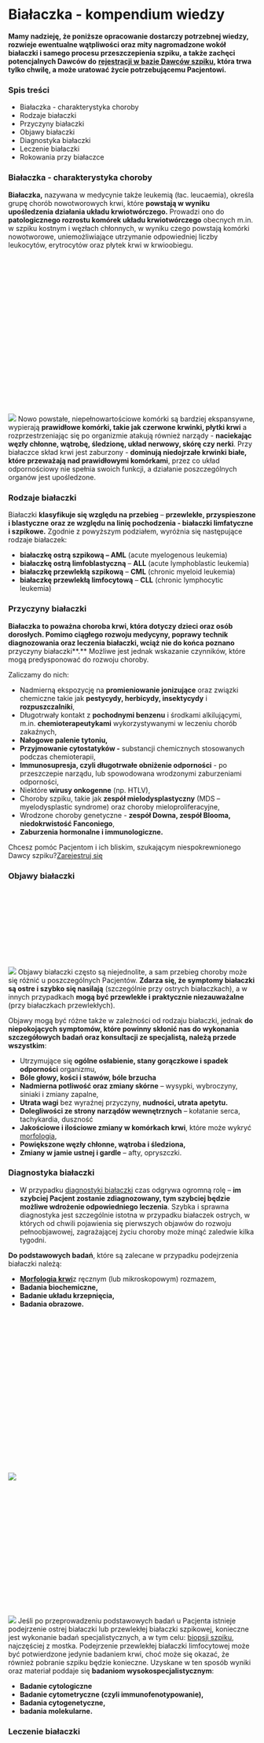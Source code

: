 # Białaczka - kompendium wiedzy

**Mamy nadzieję, że poniższe opracowanie dostarczy potrzebnej wiedzy, rozwieje ewentualne wątpliwości oraz mity nagromadzone wokół białaczki i samego procesu przeszczepienia szpiku, a także zachęci potencjalnych Dawców do** [**rejestracji w bazie Dawców szpiku**](https://www.dkms.pl/zarejestruj-sie-teraz)**, która trwa tylko chwilę, a może uratować życie potrzebującemu Pacjentowi.**


### Spis treści


* Białaczka \- charakterystyka choroby
* Rodzaje białaczki
* Przyczyny białaczki
* Objawy białaczki
* Diagnostyka białaczki
* Leczenie białaczki
* Rokowania przy białaczce


### Białaczka \- charakterystyka choroby


**Białaczka,** nazywana w medycynie także leukemią (łac. leucaemia), określa grupę chorób nowotworowych krwi, które **powstają w wyniku upośledzenia działania układu krwiotwórczego.** Prowadzi ono do **patologicznego rozrostu komórek układu krwiotwórczego** obecnych m.in. w szpiku kostnym i węzłach chłonnych, w wyniku czego powstają komórki nowotworowe, uniemożliwiające utrzymanie odpowiedniej liczby leukocytów, erytrocytów oraz płytek krwi w krwioobiegu.


![](data:image/svg+xml;charset=utf-8,%3Csvg%20height='1225'%20width='1920'%20xmlns='http://www.w3.org/2000/svg'%20version='1.1'%3E%3C/svg%3E)![]()![](https://assets-eu-01.kc-usercontent.com:443/bed48093-082e-0109-4b5f-7bdadab5eedd/50f13057-c634-49f8-8a22-ab11eecc8a9c/Bia%C5%82aczka%20-%20charakterystyka%20choroby.png?w=1920&h=1225&auto=format&lossless=true&fit=crop)
Nowo powstałe, niepełnowartościowe komórki są bardziej ekspansywne, wypierają  **prawidłowe komórki, takie jak czerwone krwinki, płytki krwi** a rozprzestrzeniając się po organizmie atakują również narządy \- **naciekając węzły chłonne, wątrobę, śledzionę, układ nerwowy, skórę czy nerki**. Przy białaczce skład krwi jest zaburzony \- **dominują niedojrzałe krwinki białe, które przeważają nad prawidłowymi komórkami**, przez co układ odpornościowy nie spełnia swoich funkcji, a działanie poszczególnych organów jest upośledzone.


### Rodzaje białaczki


Białaczki **klasyfikuje się względu na przebieg** – **przewlekłe, przyspieszone i blastyczne** **oraz ze względu na linię pochodzenia \- białaczki limfatyczne i szpikowe.** Zgodnie z powyższym podziałem, wyróżnia się następujące rodzaje białaczek:


* **białaczkę ostrą szpikową – AML** (acute myelogenous leukemia)
* **białaczkę ostrą limfoblastyczną** – **ALL** (acute lymphoblastic leukemia)
* **białaczkę przewlekłą szpikową** – **CML** (chronic myeloid leukemia)
* **białaczkę przewlekłą limfocytową** – **CLL** (chronic lymphocytic leukemia)


### Przyczyny białaczki


**Białaczka to poważna choroba krwi, która dotyczy dzieci oraz osób dorosłych. Pomimo ciągłego rozwoju medycyny, poprawy technik diagnozowania oraz leczenia białaczki, wciąż nie do końca poznano** przyczyny białaczki**.** Możliwe jest jednak wskazanie czynników, które mogą predysponować do rozwoju choroby.


Zaliczamy do nich:


* Nadmierną ekspozycję na **promieniowanie jonizujące** oraz związki chemiczne takie jak **pestycydy, herbicydy, insektycydy** i **rozpuszczalniki**,
* Długotrwały kontakt z **pochodnymi benzenu** i środkami alkilującymi, m.in. **chemioterapeutykami** wykorzystywanymi w leczeniu chorób zakaźnych,
* **Nałogowe palenie tytoniu,**
* **Przyjmowanie cytostatyków \-** substancji chemicznych stosowanych podczas chemioterapii,
* **Immunosupresja, czyli długotrwałe obniżenie odporności** \- po przeszczepie narządu, lub spowodowana wrodzonymi zaburzeniami odporności,
* Niektóre **wirusy onkogenne** (np. HTLV),
* Choroby szpiku, takie jak **zespół mielodysplastyczny** (MDS – myelodysplastic syndrome) oraz choroby mieloproliferacyjne,
* Wrodzone choroby genetyczne \- **zespół Downa, zespół Blooma, niedokrwistość Fanconiego**,
* **Zaburzenia hormonalne i immunologiczne.**


Chcesz pomóc Pacjentom i ich bliskim, szukającym niespokrewnionego Dawcy szpiku?[Zarejestruj się](/zarejestruj-sie-teraz "Zarejestruj sie teraz")
### Objawy białaczki


![](data:image/svg+xml;charset=utf-8,%3Csvg%20height='604'%20width='1920'%20xmlns='http://www.w3.org/2000/svg'%20version='1.1'%3E%3C/svg%3E)![]()![](https://assets-eu-01.kc-usercontent.com:443/bed48093-082e-0109-4b5f-7bdadab5eedd/eaf9fcdf-a14a-400f-82fa-3f88dbc3fca4/Objawy%20bia%C5%82aczki.png?w=1920&h=604&auto=format&lossless=true&fit=crop)
Objawy białaczki często są niejednolite, a sam przebieg choroby może się różnić u poszczególnych Pacjentów. **Zdarza się, że symptomy białaczki są ostre i szybko się nasilają** (szczególnie przy ostrych białaczkach), a w innych przypadkach **mogą być przewlekłe i praktycznie niezauważalne** (przy białaczkach przewlekłych).


Objawy mogą być różne także w zależności od rodzaju białaczki, jednak **do niepokojących symptomów, które powinny skłonić nas do wykonania szczegółowych badań oraz konsultacji ze specjalistą, należą przede wszystkim**:


* Utrzymujące się **ogólne osłabienie, stany gorączkowe i spadek odporności** organizmu,
* **Bóle głowy, kości i stawów, bóle brzucha**
* **Nadmierna potliwość oraz zmiany skórne** – wysypki, wybroczyny, siniaki i zmiany zapalne,
* **Utrata wagi** bez wyraźnej przyczyny, **nudności, utrata apetytu.**
* **Dolegliwości ze strony narządów wewnętrznych** – kołatanie serca, tachykardia, duszność
* **Jakościowe i ilościowe zmiany w komórkach krwi**, które może wykryć [morfologia](https://www.dkms.pl/dawka-wiedzy/o-nowotworach-krwi/morfologia-krwi-co-to-jest-i-jak-czytac-wyniki-badania),
* **Powiększone węzły chłonne, wątroba i śledziona,**
* **Zmiany w jamie ustnej i gardle** – afty, opryszczki.


### Diagnostyka białaczki


* W przypadku [diagnostyki białaczki](https://www.dkms.pl/dawka-wiedzy/o-nowotworach-krwi/diagnostyka) czas odgrywa ogromną rolę – **im szybciej Pacjent zostanie zdiagnozowany, tym szybciej będzie możliwe wdrożenie odpowiedniego leczenia**. Szybka i sprawna diagnostyka jest szczególnie istotna w przypadku białaczek ostrych, w których od chwili pojawienia się pierwszych objawów do rozwoju pełnoobjawowej, zagrażającej życiu choroby może minąć zaledwie kilka tygodni.


**Do podstawowych badań**, które są zalecane w przypadku podejrzenia białaczki należą:


* [**Morfologia krwi**](https://www.dkms.pl/dawka-wiedzy/o-nowotworach-krwi/morfologia-krwi-co-to-jest-i-jak-czytac-wyniki-badania)z ręcznym (lub mikroskopowym) rozmazem,
* **Badania biochemiczne,**
* **Badanie układu krzepnięcia,**
* **Badania obrazowe.**


![](data:image/svg+xml;charset=utf-8,%3Csvg%20height='1225'%20width='1920'%20xmlns='http://www.w3.org/2000/svg'%20version='1.1'%3E%3C/svg%3E)![]()![](https://assets-eu-01.kc-usercontent.com:443/bed48093-082e-0109-4b5f-7bdadab5eedd/0c6f0d25-2017-4ec1-bd3c-14363b9a7190/Biopsja%20aspiracyjna%20szpiku%20z%20mostka.png?w=1920&h=1225&auto=format&lossless=true&fit=crop)
![](data:image/svg+xml;charset=utf-8,%3Csvg%20height='1045'%20width='1920'%20xmlns='http://www.w3.org/2000/svg'%20version='1.1'%3E%3C/svg%3E)![]()![](https://assets-eu-01.kc-usercontent.com:443/bed48093-082e-0109-4b5f-7bdadab5eedd/c532af01-2ef2-441a-a8c3-2c2743d0bdb2/Trepanobiopsja%20szpiku.png?w=1920&h=1045&auto=format&lossless=true&fit=crop)
Jeśli po przeprowadzeniu podstawowych badań u Pacjenta istnieje podejrzenie ostrej białaczki lub przewlekłej białaczki szpikowej, konieczne jest wykonanie badań specjalistycznych, a w tym celu: [biopsji szpiku](https://www.dkms.pl/o-pobraniu/pobranie-komorek-macierzystych/biopsja-szpiku-a-pobranie-szpiku-od-dawcy-podstawowe-roznice), najczęściej z mostka. Podejrzenie przewlekłej białaczki limfocytowej może być potwierdzone jedynie badaniem krwi, choć może się okazać, że również pobranie szpiku będzie konieczne. Uzyskane w ten sposób wyniki oraz materiał poddaje się **badaniom wysokospecjalistycznym**:


* **Badanie cytologiczne**
* **Badanie cytometryczne (czyli immunofenotypowanie),**
* **Badania cytogenetyczne,**
* **badania molekularne.**


### Leczenie białaczki


![](data:image/svg+xml;charset=utf-8,%3Csvg%20height='1499'%20width='1920'%20xmlns='http://www.w3.org/2000/svg'%20version='1.1'%3E%3C/svg%3E)![]()![](https://assets-eu-01.kc-usercontent.com:443/bed48093-082e-0109-4b5f-7bdadab5eedd/03ac1fd4-0b4b-4129-9e25-3b3fb711a64b/Leczenie%20bia%C5%82aczki.png?w=1920&h=1499&auto=format&lossless=true&fit=crop)
Jednym z najskuteczniejszych sposobów na pełne wyleczenie białaczek jest [przeszczepienie szpiku / krwiotwórczych komórek macierzystych](https://www.dkms.pl/o-pobraniu/szukanie-dawcy/co-to-jest-szpik-kostny-i-czym-sa-komorki-macierzyste) pobranych od zgodnego Dawcy szpiku. W zależności od rodzaju białaczki, lekarze wybierają najbardziej optymalną opcję terapeutyczną. Standardowo leczenie rozpoczyna się od **chemioterapii i/lub** **radioterapii,** które mogą skutkować całkowitą lub częściową remisją choroby. Następnie, w zależności od skuteczności leczenia a tak że czynników ryzyka nawrotu choroby, planuje się przeszczepienie szpiku. Nie u każdego chorego możliwa jest jednak transplantacja szpiku. Jeśli chory zostanie zakwalifikowany do takiej metody leczenia , kolejnym wyzwaniem jest znalezienie zgodnego Dawcy. Tylko 25 procent chorych znajduje zgodnego dawcę wśród członków rodziny (przede wszystkim rodzeństwa). Dla pozostałych pacjentów konieczne jest znalezienie dawcy niespokrewnionego. Dlatego tak ważna jest rejestracja w bazie Dawców szpiku, np. Fundacji DKMS, aby zwiększyć szanse na znalezienie niespokrewnionego [bliźniaka genetycznego](https://www.dkms.pl/o-pobraniu/szukanie-dawcy/czy-twoj-genetyczny-blizniak-cie-potrzebuje), który może uratować życie chorego.


Do podstawowych [metod leczenia białaczki](https://www.dkms.pl/dawka-wiedzy/o-nowotworach-krwi/jak-przebiega-proces-leczenia-bialaczki) należą:


* [**Chemioterapia**](https://www.dkms.pl/dawka-wiedzy/o-nowotworach-krwi/chemioterapia-leczenie-nowotworow-krwi),
* [**Immunoterapia**](https://www.dkms.pl/dawka-wiedzy/o-nowotworach-krwi/immunoterapia-co-to-jest-na-czym-polega-kto-moze-niej-skorzystac),
* [**Transplantacja szpiku kostnego lub krwiotwórczych komórek macierzystych od zgodnego Dawcy**](https://www.dkms.pl/o-pobraniu),
* [**Radioterapia**](https://www.dkms.pl/dawka-wiedzy/o-nowotworach-krwi/radioterapia-leczenie-nowotworow-krwi),
* [**Leczenie celowane**](https://www.dkms.pl/dawka-wiedzy/o-nowotworach-krwi/na-czym-polega-leczenie-celowane-nowotworow)lub[**eksperymentalne w ramach badań klinicznych**](https://www.dkms.pl/dawka-wiedzy/nauka-i-badania/badania-kliniczne).


### Rokowania przy białaczce


Rokowanie przy rozpoznaniu białaczki może być bardzo indywidualne, które zależy od wielu czynników. Przede wszystkim zależy ono od rodzaju białaczki, rodzaju mutacji genetycznych określających grupy ryzyka, powikłań pojawiających się w czasie leczenia, wieku Pacjenta, chorób współistniejących a tak że wrażliwości nowotworu do leczenia standardowego. Istotnym czynnikiem jest także czas wykrycia choroby, **im szybciej postawiona diagnoza, tym większa może być szansa na poprawę stanu zdrowia**.


**Na podstawie wyżej wymienionych czynników ryzyka, zwłaszcza rodzaju białaczki**, rokowania mogą być zarówno dobre jak i wątpliwe, czy też złe. Istotny wpływ na rokowania mają również badania, które mają na celu wprowadzanie coraz nowszych i jak najbardziej efektywnych sposobów leczenia.


**BIBLIOGRAFIA:**


* Sułek K. (red.), Hematologia, Urban \& Partner, Wrocław 2000, ISBN 83\-87944\-70\-X
* Janicki K. Hematologia, Wydawnictwo Lekarskie PZWL, Warszawa 2001, ISBN 83\-200\-2431\-5
* Hołowiecki J. (red.), Hematologia kliniczna, Wydawnictwo Lekarskie PZWL, Warszawa 2007, ISBN 978\-83\-200\-3938\-2
* Szczeklik A. (red.), Choroby wewnętrzne, Medycyna Praktyczna, Kraków 2011, ISBN 978\-83\-7430\-289\-0\.
* Chybicka A., Sawicz\-Birkowska K. Onkologia i hematologia dziecięca, Wydawnictwo Lekarskie PZWL, Warszawa 2008, ISBN 978\-83\-200\-3334\-2
* Stęplewska\-Mazur K. Patologia układu krwiotwórczego, Śląska Akademia Medyczna, Katowice 2000, ISBN 83\-87114\-23\-5
* Urasiński I. Hematologia kliniczna, Pomorska Akademia Medyczna, Szczecin 1996, ISBN 83\-86342\-21\-8
* Waterbury L. Hematologia, Urban \& Partner, Wrocław 1998, ISBN 83\-85842\-68\-3\.
* Sułek K., Wąsak\-Szulkowska E. Hematologia w praktyce, Wydawnictwo Lekarskie PZWL, Warszawa 2007, ISBN 978\-83\-200\-3418\-9


[Dowiedz się więcej o procesie rejestracji](https://www.dkms.pl/dawka-wiedzy/o-rejestracji) i wymaganiach wobec Dawców szpiku. Sprawdź, czy możesz zostać Dawcą i podarować komuś drugą szansę na życie!



Link: https://www.dkms.pl/dawka-wiedzy/o-nowotworach-krwi/bialaczka
